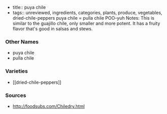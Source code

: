 - title:: puya chile
- tags:: unreviewed, ingredients, categories, plants, produce, vegetables, dried-chile-peppers
puya chile = pulla chile POO-yuh Notes: This is similar to the guajillo chile, only smaller and more potent. It has a fruity flavor that's good in salsas and stews.

### Other Names

* puya chile
* pulla chile

### Varieties

* [[dried-chile-peppers]]

### Sources
* http://foodsubs.com/Chiledry.html
